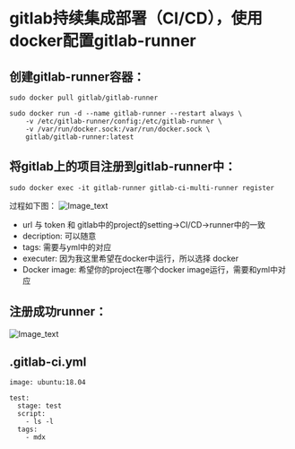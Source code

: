 # gitlab持续集成部署（CI/CD），使用docker配置gitlab-runner
## 创建gitlab-runner容器：
```
sudo docker pull gitlab/gitlab-runner

sudo docker run -d --name gitlab-runner --restart always \
    -v /etc/gitlab-runner/config:/etc/gitlab-runner \
    -v /var/run/docker.sock:/var/run/docker.sock \
    gitlab/gitlab-runner:latest

```

## 将gitlab上的项目注册到gitlab-runner中：
```
sudo docker exec -it gitlab-runner gitlab-ci-multi-runner register
```
过程如下图：
![Image_text](https://github.com/openthos/community-analysis/blob/master/Daily%20Report/docker_gitlab-runner_register.png)

  -  url 与 token 和 gitlab中的project的setting->CI/CD->runner中的一致
  -  decription: 可以随意
  -  tags: 需要与yml中的对应
  -  executer:  因为我这里希望在docker中运行，所以选择 docker
  -  Docker image: 希望你的project在哪个docker image运行，需要和yml中对应


## 注册成功runner：
![Image_text](https://github.com/openthos/community-analysis/blob/master/Daily%20Report/runner_2.png)

## .gitlab-ci.yml
```
image: ubuntu:18.04

test:
  stage: test
  script: 
    - ls -l
  tags:
    - mdx

```
